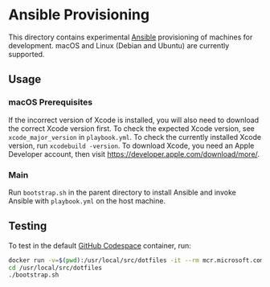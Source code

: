 # Ansible Provisioning

This directory contains experimental [Ansible][ansible] provisioning of
machines for development. macOS and Linux (Debian and Ubuntu) are currently
supported.

## Usage

### macOS Prerequisites

If the incorrect version of Xcode is installed, you will also need to
download the correct Xcode version first. To check the expected Xcode
version, see `xcode_major_version` in `playbook.yml`. To check the currently
installed Xcode version, run `xcodebuild -version`. To download Xcode, you
need an Apple Developer account, then visit
<https://developer.apple.com/download/more/>.

### Main

Run `bootstrap.sh` in the parent directory to install Ansible and invoke
Ansible with `playbook.yml` on the host machine.

## Testing

To test in the default [GitHub Codespace][github-codespace] container, run:

```sh
docker run -v=$(pwd):/usr/local/src/dotfiles -it --rm mcr.microsoft.com/vscode/devcontainers/universal:linux /bin/bash
cd /usr/local/src/dotfiles
./bootstrap.sh
```

[ansible]: https://www.ansible.com/
[github-codespace]: https://github.com/features/codespaces
